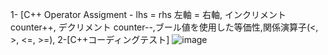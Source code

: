 1-                        [C++ Operator Assigment - lhs = rhs 左軸 = 右軸,  インクリメントcounter++,  デクリメント counter--,ブール値を使用した等価性,関係演算子(<, >, <=, >=), 2-[C++コーディングテスト]
![image](https://github.com/0Neokun0/c_plus_plus_2023_6_28/assets/90218986/cdb25e73-b664-4bbb-b07f-b4a3a6f861ae)
